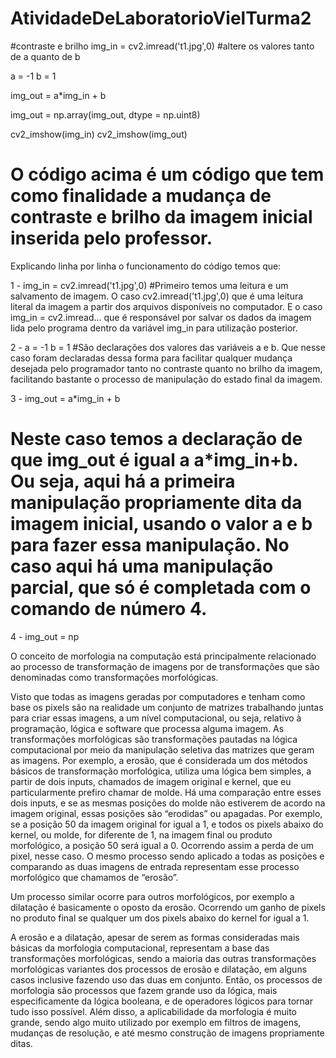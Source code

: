 # AtividadeDeLaboratorioVielTurma2


#contraste e brilho
img_in = cv2.imread('t1.jpg',0)
#altere os valores tanto de a quanto de b

a = -1 
b = 1

img_out = a*img_in + b

img_out = np.array(img_out, dtype = np.uint8)

cv2_imshow(img_in)
cv2_imshow(img_out)

# O código acima é um código que tem como finalidade a mudança de contraste e brilho da imagem inicial inserida pelo professor.
Explicando linha por linha o funcionamento do código temos que:

1 - img_in = cv2.imread('t1.jpg',0) 
#Primeiro temos uma leitura e um salvamento de imagem. O caso cv2.imread('t1.jpg',0) que é uma leitura literal da imagem a partir dos arquivos disponíveis no computador. E o caso img_in = cv2.imread... que é responsável por salvar os dados da imagem lida pelo programa dentro da variável img_in para utilização posterior.

2 - a = -1
    b =  1
#São declarações dos valores das variáveis a e b. Que nesse caso foram declaradas dessa forma para facilitar qualquer mudança desejada pelo programador tanto no contraste quanto no brilho da imagem, facilitando bastante o processo de manipulação do estado final da imagem.
    
3 - img_out = a*img_in + b
# Neste caso temos a declaração de que img_out é igual a a*img_in+b. Ou seja, aqui há a primeira manipulação propriamente dita da imagem inicial, usando o valor a e b para fazer essa manipulação. No caso aqui há uma manipulação parcial, que só é completada com o comando de número 4.

4 - img_out = np











O conceito de morfologia na computação está principalmente relacionado ao processo de transformação de imagens por de transformações que são denominadas como transformações morfológicas.

Visto que todas as imagens geradas por computadores e tenham como base os pixels são na realidade um conjunto de matrizes trabalhando juntas para criar essas imagens, a um nível computacional, ou seja, relativo à programação, lógica e software que processa alguma imagem. As transformações morfológicas são transformações pautadas na lógica computacional por meio da manipulação seletiva das matrizes que geram as imagens. Por exemplo, a erosão, que é considerada um dos métodos básicos de transformação morfológica, utiliza uma lógica bem simples, a partir de dois inputs, chamados de imagem original e kernel, que eu particularmente prefiro chamar de molde. Há uma comparação entre esses dois inputs, e se as mesmas posições do molde não estiverem de acordo na imagem original, essas posições são “erodidas” ou apagadas. Por exemplo, se a posição 50 da imagem original for igual a 1,  e todos os pixels abaixo do kernel, ou molde, for diferente de 1, na imagem final ou produto morfológico,  a posição 50 será igual a 0. Ocorrendo assim a perda de um pixel, nesse caso. O mesmo processo sendo aplicado a todas as posições e comparando as duas imagens de entrada representam esse processo morfológico que chamamos de “erosão”.

Um processo similar ocorre para outros morfológicos, por exemplo a dilatação é basicamente o oposto da erosão. Ocorrendo um ganho de pixels no produto final se qualquer um dos pixels abaixo do kernel for igual a 1. 

A erosão e a dilatação, apesar de serem as formas consideradas mais básicas da morfologia computacional, representam a base das transformações morfológicas, sendo a maioria das outras transformações morfológicas variantes dos processos de erosão e dilatação, em alguns casos inclusive fazendo uso das duas em conjunto.
Então, os processos de morfologia são processos que fazem grande uso da lógica, mais especificamente da lógica booleana, e de operadores lógicos para tornar tudo isso possível. Além disso, a aplicabilidade da morfologia é muito grande, sendo algo muito utilizado por exemplo em filtros de imagens, mudanças de resolução, e até mesmo construção de imagens propriamente ditas. 




